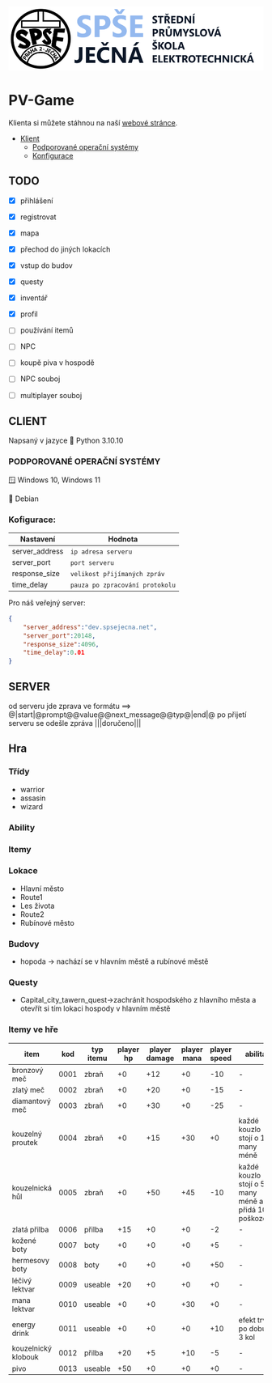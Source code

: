 <img src="/readme_content/Jecna_logo.png" alt="SPŠE Ječná"/>

# PV-Game

Klienta si můžete stáhnou na naší [webové stránce](https://www.spsejecna.cz).


- [Klient](#klient)
    - [Podporované operační systémy](#klientOP)
    - [Konfigurace](#klient_konfig)

TODO
----
- [x] přihlášení
- [x] registrovat
- [x] mapa
- [x] přechod do jiných lokacích
- [x] vstup do budov
- [x] questy
- [x] inventář
- [x] profil
- [ ] používání itemů
- [ ] NPC
- [ ] koupě piva v hospodě
- [ ] NPC souboj
- [ ] multiplayer souboj


## CLIENT <a name="klient"></a>
Napsaný v jazyce :snake: Python 3.10.10

### PODPOROVANÉ OPERAČNÍ SYSTÉMY <a name="klientOP"></a>
:window: Windows 10, Windows 11

:penguin: Debian

### Kofigurace: <a name="klient_konfig"></a>

| Nastavení           | Hodnota                         |
|---------------------|---------------------------------|
| server_address      | `ip adresa serveru`             |
| server_port         | `port serveru`                  |
| response_size       | `velikost přijímaných zpráv`    |
| time_delay          | `pauza po zpracování protokolu` |

Pro náš veřejný server:
```JSON
{
    "server_address":"dev.spsejecna.net",
    "server_port":20148,
    "response_size":4096,
    "time_delay":0.01
}
```

## SERVER

od serveru jde zprava ve formátu ==> @|start|@prompt@@value@@next_message@@typ@|end|@
po přijetí serveru se odešle zpráva |||doručeno|||

## Hra

### Třídy
- warrior
- assasin
- wizard

### Ability

### Itemy

### Lokace
- Hlavní město
- Route1
- Les života
- Route2
- Rubínové město

### Budovy
- hopoda -> nachází se v hlavním městě a rubínové městě

### Questy
- Capital_city_tawern_quest->zachránit hospodského z hlavního města a otevřít si tím lokaci hospody v hlavním městě

### Itemy ve hře
| item              | kod  | typ itemu | player hp | player damage | player mana | player speed | abilita                                               |
|-------------------|------|-----------|-----------|---------------|-------------|--------------|-------------------------------------------------------|
|bronzový meč       | 0001 | zbraň     | +0        | +12           | +0          | -10          | -                                                     |
|zlatý meč          | 0002 | zbraň     | +0        | +20           | +0          | -15          | -                                                     |
|diamantový meč     | 0003 | zbraň     | +0        | +30           | +0          | -25          | -                                                     |
|kouzelný proutek   | 0004 | zbraň     | +0        | +15           | +30         | +0           | každé kouzlo stojí o 10 many méně                     |
|kouzelnická hůl    | 0005 | zbraň     | +0        | +50           | +45         | -10          | každé kouzlo stojí o 5 many méně a přidá 10 poškození |
|zlatá přilba       | 0006 | přilba    | +15       | +0            | +0          | -2           | -                                                     |
|kožené boty        | 0007 | boty      | +0        | +0            | +0          | +5           | -                                                     |
|hermesovy boty     | 0008 | boty      | +0        | +0            | +0          | +50          | -                                                     |
|léčivý lektvar     | 0009 | useable   | +20       | +0            | +0          | +0           | -                                                     |
|mana lektvar       | 0010 | useable   | +0        | +0            | +30         | +0           | -                                                     |
|energy drink       | 0011 | useable   | +0        | +0            | +0          | +10          |efekt trvá po dobu 3 kol                               |
|kouzelnický klobouk| 0012 | přilba    | +20       | +5            | +10         | -5           | -                                                     |
|pivo               | 0013 | useable   | +50       | +0            | +0          | +0           | -                                                     |